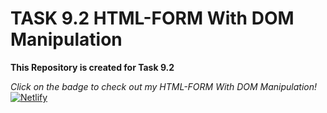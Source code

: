 # TASK 9.2 HTML-FORM With DOM Manipulation

**This Repository is created for Task 9.2**

*Click on the badge to check out my HTML-FORM With DOM Manipulation!* [![Netlify](https://img.shields.io/badge/netlify-%23000000.svg?style=for-the-badge&logo=netlify&logoColor=#00C7B7)](https://form-day-15-task-9-2.netlify.app/)